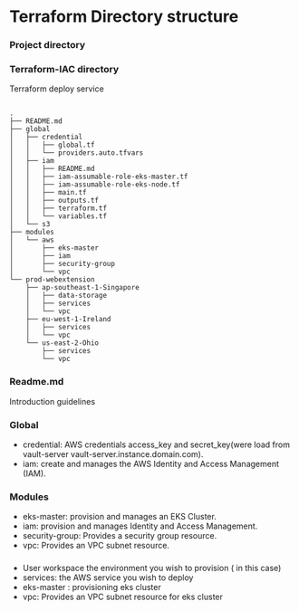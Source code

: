 
# Terraform Directory structure

### Project directory


### Terraform-IAC directory

Terraform deploy service

```

.
├── README.md
├── global
│   ├── credential
│   │   ├── global.tf
│   │   └── providers.auto.tfvars
│   ├── iam
│   │   ├── README.md
│   │   ├── iam-assumable-role-eks-master.tf
│   │   ├── iam-assumable-role-eks-node.tf
│   │   ├── main.tf
│   │   ├── outputs.tf
│   │   ├── terraform.tf
│   │   └── variables.tf
│   └── s3
├── modules
│   └── aws
│       ├── eks-master
│       ├── iam
│       ├── security-group
│       └── vpc
└── prod-webextension
    ├── ap-southeast-1-Singapore
    │   ├── data-storage
    │   ├── services
    │   └── vpc
    ├── eu-west-1-Ireland
    │   ├── services
    │   └── vpc
    └── us-east-2-Ohio
        ├── services
        └── vpc

```

### Readme.md

Introduction guidelines

### Global

- credential: AWS credentials access_key and secret_key(were load from vault-server vault-server.instance.domain.com).
- iam: create and manages the AWS Identity and Access Management (IAM).

### Modules

- eks-master: provision and manages an EKS Cluster.
- iam: provision and manages Identity and Access Management.
- security-group: Provides a security group resource.
- vpc: Provides an VPC subnet resource.

### <env>

- User workspace the environment you wish to provision (<env> in this case)
- services: the AWS service you wish to deploy
- eks-master : provisioning eks cluster
- vpc: Provides an VPC subnet resource for eks cluster

